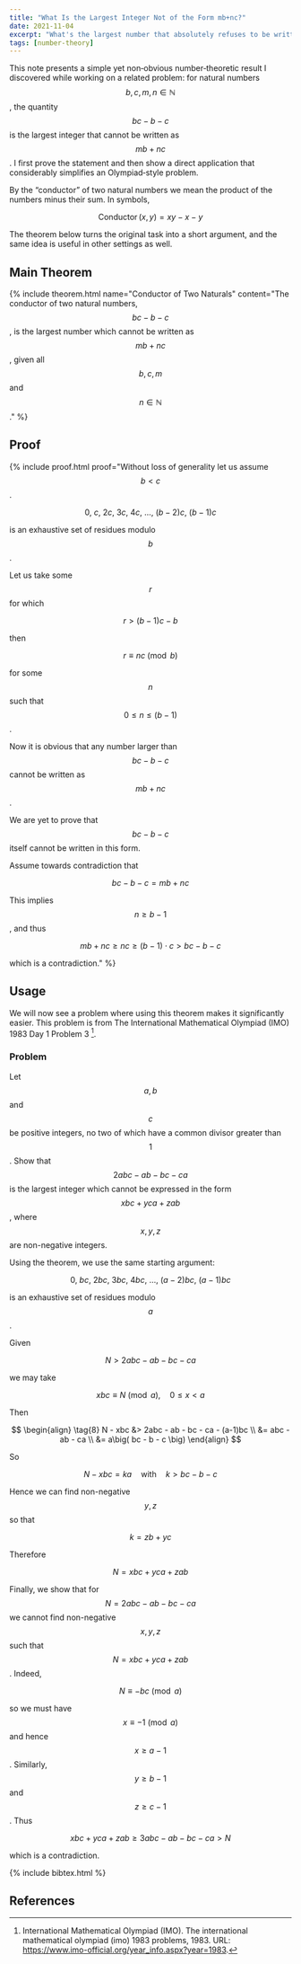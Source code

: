 ```yaml
---
title: "What Is the Largest Integer Not of the Form mb+nc?"
date: 2021-11-04
excerpt: "What's the largest number that absolutely refuses to be written as mb+nc?"
tags: [number-theory]
---
```


<link rel="canonical" href="https://figshare.com/articles/preprint/A_Short_but_Interesting_Number_Theory_Theorem_pdf/16903252">

This note presents a simple yet non‑obvious number‑theoretic result I discovered while working on a related problem: for natural numbers $$b,c,m,n\in\mathbb N$$, the quantity $$bc-b-c$$ is the largest integer that cannot be written as $$mb+nc$$. I first prove the statement and then show a direct application that considerably simplifies an Olympiad‑style problem.

By the “conductor” of two natural numbers we mean the product of the numbers minus their sum. In symbols,

$$
\operatorname{Conductor}(x, y) = xy - x - y
$$

The theorem below turns the original task into a short argument, and the same idea is useful in other settings as well.

## Main Theorem

{% include theorem.html name="Conductor of Two Naturals" content="The conductor of two natural numbers, $$bc - b - c$$, is the largest number which cannot be written as $$mb + nc$$, given all $$b, c, m$$ and $$n \in \mathbb{N}$$." %}

## Proof

{% include proof.html proof="Without loss of generality let us assume $$b < c$$.

$$
0,\ c,\ 2c,\ 3c,\ 4c,\ \ldots,\ (b-2)c,\ (b-1)c
$$

is an exhaustive set of residues modulo $$b$$.

Let us take some $$r$$ for which

$$
\tag{1}
r > (b-1)c - b
$$

then

$$
\tag{2}
r \equiv nc \pmod b
$$

for some $$n$$ such that $$0 \leq n \leq (b-1)$$.

Now it is obvious that any number larger than $$bc-b-c$$ cannot be written as $$mb+nc$$.

We are yet to prove that $$bc-b-c$$ itself cannot be written in this form.

Assume towards contradiction that

$$
\tag{3}
bc-b-c = mb+nc
$$

This implies $$n \geq b-1$$, and thus

$$
\tag{4}
mb+nc \geq nc \geq (b-1)\cdot c > bc-b-c
$$

which is a contradiction." %}

## Usage

We will now see a problem where using this theorem makes it significantly easier. This problem is from The International Mathematical Olympiad (IMO) 1983 Day 1 Problem 3 [^imo1983].

### Problem

Let $$a,b$$ and $$c$$ be positive integers, no two of which have a common divisor greater than $$1$$. Show that $$2abc-ab-bc-ca$$ is the largest integer which cannot be expressed in the form $$xbc+yca+zab$$, where $$x,y,z$$ are non-negative integers.

Using the theorem, we use the same starting argument:

$$
\tag{5}
0,\ bc,\ 2bc,\ 3bc,\ 4bc,\ \ldots,\ (a-2)bc,\ (a-1)bc
$$

is an exhaustive set of residues modulo $$a$$.

Given

$$
\tag{6}
N > 2abc - ab - bc - ca
$$

we may take

$$
\tag{7}
xbc \equiv N \pmod a,\quad 0 \leq x < a
$$

Then

$$
\begin{align}
\tag{8}
N - xbc &> 2abc - ab - bc - ca - (a-1)bc \\
&= abc - ab - ca \\
&= a\big( bc - b - c \big)
\end{align}
$$

So

$$
\tag{9}
N - xbc = ka \quad \text{with} \quad k > bc - b - c
$$

Hence we can find non-negative $$y, z$$ so that

$$
\tag{10}
k = zb + yc
$$

Therefore

$$
\tag{11}
N = xbc + yca + zab
$$

Finally, we show that for $$N = 2abc - ab - bc - ca$$ we cannot find non-negative $$x, y, z$$ such that $$N = xbc + yca + zab$$. Indeed,

$$
\tag{12}
N \equiv -bc \pmod a
$$

so we must have $$x \equiv -1 \pmod a$$ and hence $$x \geq a-1$$. Similarly, $$y \geq b-1$$ and $$z \geq c-1$$. Thus

$$
\tag{13}
xbc + yca + zab \geq 3abc - ab - bc - ca > N
$$

which is a contradiction.

{% include bibtex.html %}

## References

[^imo1983]: International Mathematical Olympiad (IMO). The international mathematical olympiad (imo) 1983 problems, 1983. URL: https://www.imo-official.org/year_info.aspx?year=1983.
